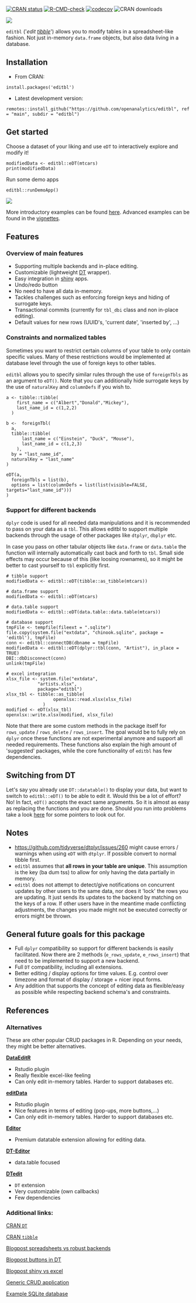 [![CRAN status](https://www.r-pkg.org/badges/version/editbl)](https://cran.r-project.org/package=editbl)
[![R-CMD-check](https://github.com/openanalytics/editbl/actions/workflows/check-standard.yaml/badge.svg)](https://github.com/openanalytics/editbl/actions/workflows/check-standard.yaml)
[![codecov](https://codecov.io/gh/openanalytics/editbl/branch/main/graph/badge.svg)](https://app.codecov.io/gh/openanalytics/editbl)
![CRAN downloads](https://cranlogs.r-pkg.org/badges/editbl)

![](https://github.com/openanalytics/editbl/blob/main/editbl_logo.png?raw=true)

`editbl` ('*edit [tibble](https://cran.r-project.org/package=tibble)*') allows you to modify tables in a spreadsheet-like fashion. Not just in-memory `data.frame` objects, but also
data living in a database.

## Installation

* From CRAN:

```
install.packages('editbl')
```

* Latest development version:

```
remotes::install_github("https://github.com/openanalytics/editbl", ref = "main", subdir = "editbl")
```

## Get started

Choose a dataset of your liking and use `eDT` to interactively explore and modify it!

```
modifiedData <- editbl::eDT(mtcars)
print(modifiedData)
```


Run some demo apps

```
editbl::runDemoApp()
```
![](https://github.com/openanalytics/editbl/blob/main/editbl.gif?raw=true)

More introductory examples can be found [here](https://github.com/openanalytics/editbl/blob/main/editbl/R/demoApp.R).
Advanced examples can be found in the [vignettes](https://github.com/openanalytics/editbl/tree/main/editbl/vignettes).


## Features

### Overview of main features

* Supporting multiple backends and in-place editing.
* Customizable (lightweight [DT](https://CRAN.R-project.org/package=DT) wrapper).
* Easy integration in [shiny](https://cran.r-project.org/package=shiny) apps.
* Undo/redo button
* No need to have all data in-memory.
* Tackles challenges such as enforcing foreign keys and hiding of surrogate keys.
* Transactional commits (currently for `tbl_dbi` class and non in-place editing).
* Default values for new rows (UUID's, 'current date', 'inserted by', ...)

### Constraints and normalized tables

Sometimes you want to restrict certain columns of your table to only contain specific values.
Many of these restrictions would be implemented at database level through the use of foreign keys to other tables.

`editbl` allows you to specify similar rules through the use of `foreignTbls` as an argument to `eDT()`.
Note that you can additionally hide surrogate keys by the use of `naturalKey` and `columnDefs` if you wish to.

```
a <- tibble::tibble(
    first_name = c("Albert","Donald","Mickey"),
    last_name_id = c(1,2,2)
  )

b <-  foreignTbl(
  a,
  tibble::tibble(
      last_name = c("Einstein", "Duck", "Mouse"),
      last_name_id = c(1,2,3)
    ),
  by = "last_name_id",
  naturalKey = "last_name"
)

eDT(a,
  foreignTbls = list(b),
  options = list(columnDefs = list(list(visible=FALSE, targets="last_name_id")))
)
```

### Support for different backends

`dplyr` code is used for all needed data manipulations and it is recommended to pass on your data as a `tbl`.
This allows editbl to support multiple backends through the usage of other packages like `dtplyr`, `dbplyr` etc.

In case you pass on other tabular objects like `data.frame` or `data.table` the function will internally automatically
cast back and forth to `tbl`. Small side effects may occur because of this (like loosing rownames), so it might be better
to cast yourself to `tbl` explicitly first.

```
# tibble support
modifiedData <- editbl::eDT(tibble::as_tibble(mtcars))

# data.frame support
modifiedData <- editbl::eDT(mtcars)

# data.table support
modifiedData <- editbl::eDT(data.table::data.table(mtcars))

# database support
tmpFile <- tempfile(fileext = ".sqlite")
file.copy(system.file("extdata", "chinook.sqlite", package = 'editbl'), tmpFile)
conn <- editbl::connectDB(dbname = tmpFile)
modifiedData <- editbl::eDT(dplyr::tbl(conn, "Artist"), in_place = TRUE)
DBI::dbDisconnect(conn)
unlink(tmpFile)

# excel integration
xlsx_file <- system.file("extdata",
            "artists.xlsx",
            package="editbl")
xlsx_tbl <- tibble::as_tibble(
                  openxlsx::read.xlsx(xlsx_file)
              )
modified <- eDT(xlsx_tbl)
openxlsx::write.xlsx(modified, xlsx_file)
```

Note that there are some custom methods in the package itself for `rows_update` / `rows_delete` / `rows_insert`. The goal
would be to fully rely on `dplyr` once these functions are not experimental anymore and support all needed requirements.
These functions also explain the high amount of 'suggested' packages, while the core functionality of `editbl` has few
dependencies.

## Switching from DT

Let's say you already use `DT::datatable()` to display your data, but want to switch to `editbl::eDT()` to be able to edit it. Would this be a lot of effort? No!
In fact, `eDT()` accepts the exact same arguments. So it is almost as easy as replacing the functions and you are done.
Should you run into problems take a look [here](https://github.com/openanalytics/editbl/blob/main/editbl/vignettes/howto_switch_from_DT.rmd) for some pointers to look out for.

## Notes

* https://github.com/tidyverse/dtplyr/issues/260 might cause errors / warnings when using `eDT` with `dtplyr`. If possible convert to normal tibble first.
* `editbl` assumes that **all rows in your table are unique**. This assumption is the key (ba dum tss) to allow for only having the data partially in memory.
* `editbl` does not attempt to detect/give notifications on concurrent updates by other users to the same data, nor does it 'lock' the rows you are updating.
It just sends its updates to the backend by matching on the keys of a row. If other users have in the meantime made conflicting adjustments,
the changes you made might not be executed correctly or errors might be thrown.

## General future goals for this package

* Full `dplyr` compatibility so support for different backends is easily facilitated. Now there are 2 methods (`e_rows_update`, `e_rows_insert`) that need to be implemented to support a new backend.
* Full `DT` compatibility, including all extensions.
* Better editing / display options for time values. E.g. control over timezone and format of display / storage + nicer input forms.
* Any addition that supports the concept of editing data as flexible/easy as possible while respecting backend schema's and constraints.

## References

### Alternatives 

These are other popular CRUD packages in R.
Depending on your needs, they might be better alternatives.

[**DataEditR**](https://cran.r-project.org/package=DataEditR)

* Rstudio plugin
* Really flexible excel-like feeling
* Can only edit in-memory tables. Harder to support databases etc.

[**editData**](https://cran.r-project.org/package=editData)

* Rstudio plugin
* Nice features in terms of editing (pop-ups, more buttons,...)
* Can only edit in-memory tables. Harder to support databases etc.

[**Editor**](https://editor.datatables.net/)

*  Premium datatable extension allowing for editing data.

[**DT-Editor**](https://github.com/jienagu/DT-Editor)

* data.table focused

[**DTedit**](https://github.com/jbryer/DTedit)

* `DT` extension
* Very customizable (own callbacks)
* Few dependencies

### Additional links:
[CRAN `DT`](https://cran.r-project.org/package=DT)

[CRAN `tibble`](https://cran.r-project.org/package=tibble)

[Blogpost spreadsheets vs robust backends](https://www.openanalytics.eu/blog/2023/02/12/spreadsheets-backends-love/)

[Blogpost buttons in DT](https://thatdatatho.com/adding-action-buttons-in-rows-of-dt-data-table-in-r-shiny/)

[Blogpost shiny vs excel](https://appsilon.com/forget-about-excel-use-r-shiny-packages-instead/)

[Generic CRUD application](https://github.com/garrylachman/ElectroCRUD)

[Example SQLite database](https://www.sqlitetutorial.net/sqlite-sample-database/)
